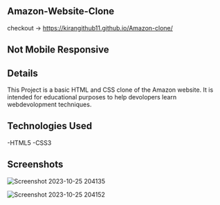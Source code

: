 ## Amazon-Website-Clone
checkout -> https://kirangithub11.github.io/Amazon-clone/

## Not Mobile Responsive

## Details 
This Project is a basic HTML and CSS clone of the Amazon website. It is intended for educational purposes to help devolopers learn webdevolopment techniques.

## Technologies Used
-HTML5
-CSS3
## Screenshots
![Screenshot 2023-10-25 204135](https://github.com/kiranGithub11/Amazon-clone/assets/114862267/6c56b2f7-a591-40dd-b40c-6368fe821194)

![Screenshot 2023-10-25 204152](https://github.com/kiranGithub11/Amazon-clone/assets/114862267/ed182ea6-fb8c-4e6a-8230-ef6515f74aae)

